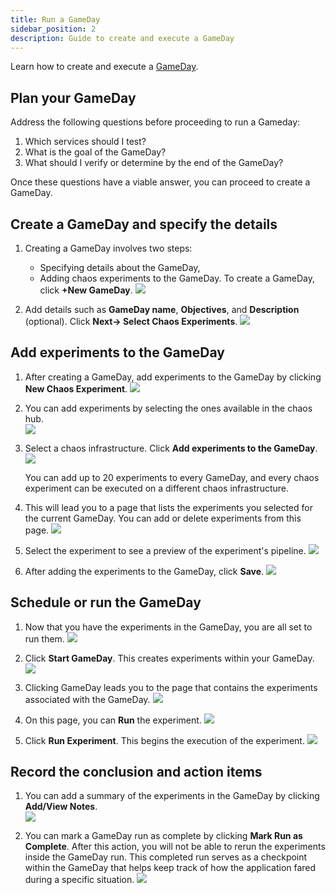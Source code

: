 ```yaml
---
title: Run a GameDay
sidebar_position: 2
description: Guide to create and execute a GameDay
---
```


Learn how to create and execute a [GameDay](/docs/chaos-engineering/configure-chaos-experiments/gameday/introduction-to-gameday.md).

## Plan your GameDay

Address the following questions before proceeding to run a Gameday:

1. Which services should I test?
2. What is the goal of the GameDay? 
3. What should I verify or determine by the end of the GameDay?

Once these questions have a viable answer, you can proceed to create a GameDay. 

## Create a GameDay and specify the details

1. Creating a GameDay involves two steps:
   * Specifying details about the GameDay,
   * Adding chaos experiments to the GameDay. 
   To create a GameDay, click **+New GameDay**. 
   ![](./static/run-gameday/1-landing-page.png)

2. Add details such as **GameDay name**, **Objectives**, and **Description** (optional). Click **Next-> Select Chaos Experiments**.
   ![](./static/run-gameday/2-create-new-gameday.png)

## Add experiments to the GameDay

1. After creating a GameDay, add experiments to the GameDay by clicking **New Chaos Experiment**.
   ![](./static/run-gameday/3-add-experiments-to-gameday.png)

2. You can add experiments by selecting the ones available in the chaos hub.  
   ![](./static/run-gameday/4-list-experiments-from-chaoshub.png)

3. Select a chaos infrastructure. Click **Add experiments to the GameDay**.
   ![](./static/run-gameday/6-add-experiments-to-gameday.png)

   You can add up to 20 experiments to every GameDay, and every chaos experiment can be executed on a different chaos infrastructure.

4. This will lead you to a page that lists the experiments you selected for the current GameDay. You can add or delete experiments from this page.
   ![](./static/run-gameday/7-add-multiple-experiments.png)

5. Select the experiment to see a preview of the experiment's pipeline.
   ![](./static/run-gameday/8-view-exp.png)

6. After adding the experiments to the GameDay, click **Save**.
   ![](./static/run-gameday/9-save-experiment.png)

## Schedule or run the GameDay

1. Now that you have the experiments in the GameDay, you are all set to run them. 
   ![](./static/run-gameday/10-gameday-created.png)

2. Click **Start GameDay**. This creates experiments within your GameDay.
   ![](./static/run-gameday/11-start-gameday.png)

3. Clicking GameDay leads you to the page that contains the experiments associated with the GameDay.
   ![](./static/run-gameday/12-gameday-in-progress.png)

4. On this page, you can **Run** the experiment. 
   ![](./static/run-gameday/13-gameday-details.png)

5. Click **Run Experiment**. This begins the execution of the experiment. 
   ![](./static/run-gameday/14-run-experiment.png)


## Record the conclusion and action items

1. You can add a summary of the experiments in the GameDay by clicking **Add/View Notes**.  
   ![](./static/run-gameday/15-summary-at-exp-level.png)

2. You can mark a GameDay run as complete by clicking **Mark Run as Complete**. After this action, you will not be able to rerun the experiments inside the GameDay run. This completed run serves as a checkpoint within the GameDay that helps keep track of how the application fared during a specific situation.
   ![](./static/run-gameday/17-run-complete.png)
